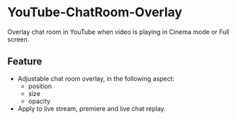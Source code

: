 # YouTube-ChatRoom-Overlay

Overlay chat room in YouTube when video is playing in Cinema mode or Full screen.

## Feature

- Adjustable chat room overlay, in the following aspect:
    - position
    - size
    - opacity
- Apply to live stream, premiere and live chat replay.
